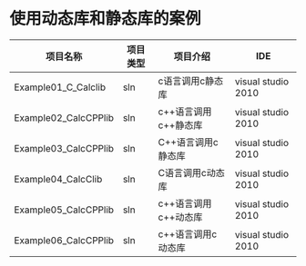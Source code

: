 # 使用动态库和静态库的案例

| 项目名称                               | 项目类型 | 项目介绍                                | IDE                               |
| ------------------------------------  | ------ | --------------------------------------- | -------------------------------- |
| Example01_C_Calclib                   | sln    | c语言调用c静态库                          | visual studio 2010               |
| Example02_CalcCPPlib                  | sln    | c++语言调用c++静态库                      | visual studio 2010               |
| Example03_CalcCPPlib                  | sln    | C++语言调用c静态库                        | visual studio 2010               |
| Example04_CalcClib                    | sln    | C语言调用c动态库                        | visual studio 2010               |
| Example05_CalcCPPlib                  | sln    | c++语言调用c++动态库                      | visual studio 2010               |
| Example06_CalcCPPlib                  | sln    | c++语言调用c动态库                        | visual studio 2010               |




